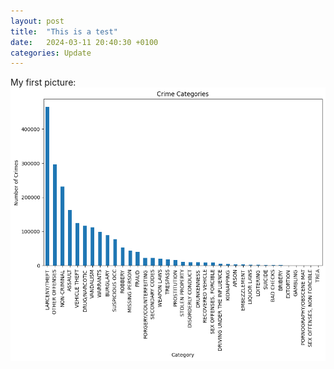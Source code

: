 ```yaml
---
layout: post
title:  "This is a test"
date:   2024-03-11 20:40:30 +0100
categories: Update
---
```

My first picture:
![My first picture from week1](https://github.com/AndersNielsen77/AndersNielsen77.github.io/blob/main/docs/assets/images/week1pic.png?raw=true)
```

